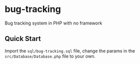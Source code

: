 # bug-tracking
Bug tracking system in PHP with no framework


## Quick Start
Import the `sql/bug-tracking.sql` file, change the params in the `src/Database/Database.php` file to your own.


